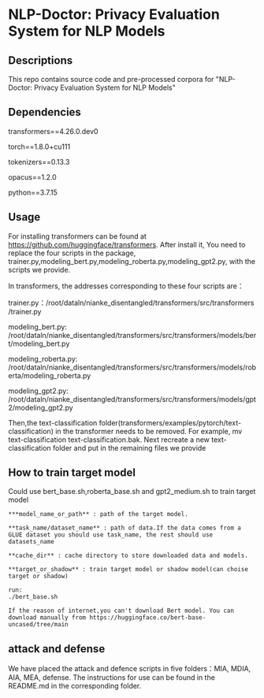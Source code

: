 # NLP-Doctor: Privacy Evaluation System for NLP Models
## Descriptions
This repo contains source code and pre-processed corpora for "NLP-Doctor: Privacy Evaluation System for NLP Models"

## Dependencies
transformers==4.26.0.dev0

torch==1.8.0+cu111

tokenizers==0.13.3

opacus==1.2.0

python==3.7.15

## Usage

For installing transformers can be found at https://github.com/huggingface/transformers. After install it, You need to replace the four scripts in the package, trainer.py,modeling_bert.py,modeling_roberta.py,modeling_gpt2.py, with the scripts we provide.

In transformers, the addresses corresponding to these four scripts are：

trainer.py：/root/dataln/nianke_disentangled/transformers/src/transformers/trainer.py

modeling_bert.py: /root/dataln/nianke_disentangled/transformers/src/transformers/models/bert/modeling_bert.py

modeling_roberta.py: /root/dataln/nianke_disentangled/transformers/src/transformers/models/roberta/modeling_roberta.py

modeling_gpt2.py: /root/dataln/nianke_disentangled/transformers/src/transformers/models/gpt2/modeling_gpt2.py

Then,the text-classification folder(transformers/examples/pytorch/text-classification) in the transformer needs to be removed. For example, mv text-classification text-classification.bak. Next recreate a new text-classification folder and put in the remaining files we provide

## How to train target model

Could use bert_base.sh,roberta_base.sh and gpt2_medium.sh to train target model

```
***model_name_or_path** : path of the target model.

**task_name/dataset_name** : path of data.If the data comes from a GLUE dataset you should use task_name, the rest should use datasets_name

**cache_dir** : cache directory to store downloaded data and models.

**target_or_shadow** : train target model or shadow model(can choise target or shadow)

run:
./bert_base.sh

If the reason of internet,you can't download Bert model. You can download manually from https://huggingface.co/bert-base-uncased/tree/main
```

## attack and defense

We have placed the attack and defence scripts in five folders：MIA, MDIA, AIA, MEA, defense. The instructions for use can be found in the README.md in the corresponding folder.


